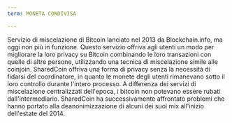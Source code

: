 ```yaml
---
term: MONETA CONDIVISA

---
```

Servizio di miscelazione di Bitcoin lanciato nel 2013 da Blockchain.info, ma oggi non più in funzione. Questo servizio offriva agli utenti un modo per migliorare la loro privacy su Bitcoin combinando le loro transazioni con quelle di altre persone, utilizzando una tecnica di miscelazione simile alle coinjoin. SharedCoin offriva una forma di privacy senza la necessità di fidarsi del coordinatore, in quanto le monete degli utenti rimanevano sotto il loro controllo durante l'intero processo. A differenza dei servizi di miscelazione centralizzati dell'epoca, i bitcoin non potevano essere rubati dall'intermediario. SharedCoin ha successivamente affrontato problemi che hanno portato alla deanonimizzazione di alcuni dei suoi mix all'inizio dell'estate del 2014.